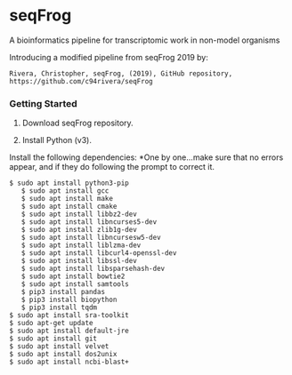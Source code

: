 # seqFrog
 A bioinformatics pipeline for transcriptomic work in non-model organisms
 
 Introducing a modified pipeline from seqFrog 2019 by:
 
 `Rivera, Christopher, seqFrog, (2019), GitHub repository, https://github.com/c94rivera/seqFrog`
 
 
 ### Getting Started
 
 1. Download seqFrog repository.
 
 2. Install Python (v3).
 
 Install the following dependencies:
  *One by one...make sure that no errors appear, and if they do following the prompt to correct it.
 
 ```
 $ sudo apt install python3-pip
	$ sudo apt install gcc
	$ sudo apt install make
	$ sudo apt install cmake
	$ sudo apt install libbz2-dev
	$ sudo apt install libncurses5-dev
	$ sudo apt install zlib1g-dev
	$ sudo apt install libncursesw5-dev
	$ sudo apt install liblzma-dev
	$ sudo apt install libcurl4-openssl-dev
	$ sudo apt install libssl-dev
	$ sudo apt install libsparsehash-dev
	$ sudo apt install bowtie2
	$ sudo apt install samtools
	$ pip3 install pandas
	$ pip3 install biopython
	$ pip3 install tqdm
 $ sudo apt install sra-toolkit
 $ sudo apt-get update
 $ sudo apt install default-jre
 $ sudo apt install git
 $ sudo apt install velvet
 $ sudo apt install dos2unix
 $ sudo apt install ncbi-blast+
 ```
 
 
